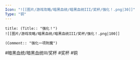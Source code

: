 ```yaml
---
Icon: "![[图片/游戏攻略/暗黑血统/暗黑血统III/奖杯/强化！.png|30]]"
Type: "铜"
---
```

```ad-common-bronze-trophy
title: (Title:: "强化！")
![[图片/游戏攻略/暗黑血统/暗黑血统III/奖杯/强化！.png|100]]

(Comment:: "强化一项附魔")
```

#暗黑血统/暗黑血统III/奖杯 #奖杯 #铜
